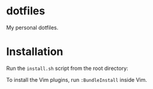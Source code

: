 # dotfiles

My personal dotfiles.

# Installation

Run the `install.sh` script from the root directory:

To install the Vim plugins, run `:BundleInstall` inside Vim.